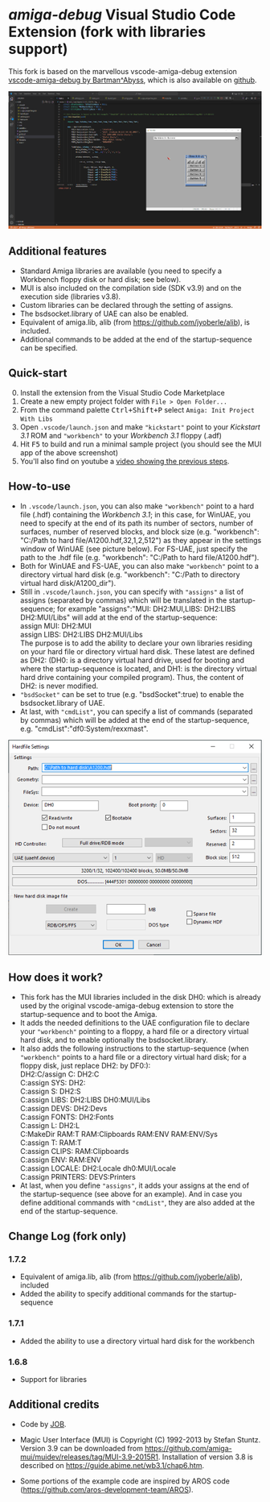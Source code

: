 # _amiga-debug_ Visual Studio Code Extension (fork with libraries support)

This fork is based on the marvellous vscode-amiga-debug extension [vscode-amiga-debug by Bartman^Abyss](https://marketplace.visualstudio.com/items?itemName=BartmanAbyss.amiga-debug), which is also available on [github](https://github.com/BartmanAbyss/vscode-amiga-debug).

![screen-mui](screen_mui.png)

## Additional features

- Standard Amiga libraries are available (you need to specify a Workbench floppy disk or hard disk; see below).
- MUI is also included on the compilation side (SDK v3.9) and on the execution side (libraries v3.8).
- Custom libraries can be declared through the setting of assigns.
- The bsdsocket.library of UAE can also be enabled.
- Equivalent of amiga.lib, alib (from https://github.com/jyoberle/alib), is included.
- Additional commands to be added at the end of the startup-sequence can be specified.
	
## Quick-start
0. Install the extension from the Visual Studio Code Marketplace
1. Create a new empty project folder with `File > Open Folder...`
2. From the command palette <kbd>Ctrl+Shift+P</kbd> select `Amiga: Init Project With Libs`
3. Open `.vscode/launch.json` and make `"kickstart"` point to your *Kickstart 3.1* ROM and `"workbench"` to your *Workbench 3.1* floppy (.adf)
4. Hit <kbd>F5</kbd> to build and run a minimal sample project (you should see the MUI app of the above screenshot)
5. You'll also find on youtube a [video showing the previous steps](https://www.youtube.com/watch?v=qjIraPFSK_c).

## How-to-use
- In `.vscode/launch.json`, you can also make `"workbench"` point to a hard file (.hdf) containing the *Workbench 3.1*; in this case, for WinUAE, you need to specify at the end of its path its number of sectors, number of surfaces,
 number of reserved blocks, and block size (e.g. "workbench": "C:/Path to hard file/A1200.hdf,32,1,2,512") as they appear in the settings window of WinUAE (see picture below). For FS-UAE, just specify the path to the .hdf file
 (e.g. "workbench": "C:/Path to hard file/A1200.hdf").
- Both for WinUAE and FS-UAE, you can also make `"workbench"` point to a directory virtual hard disk (e.g. "workbench": "C:/Path to  directory virtual hard disk/A1200_dir").
- Still in `.vscode/launch.json`, you can specify with `"assigns"` a list of assigns (separated by commas) which will be translated in the startup-sequence; for example "assigns":"MUI: DH2:MUI,LIBS: DH2:LIBS DH2:MUI/Libs" will
 add at the end of the startup-sequence:<br />
assign MUI: DH2:MUI<br />
assign LIBS: DH2:LIBS DH2:MUI/Libs<br />
The purpose is to add the ability to declare your own libraries residing on your hard file or directory virtual hard disk. These latest are defined as DH2: (DH0: is a directory virtual hard drive, used for booting and where the
 startup-sequence is located, and DH1: is the directory virtual hard drive containing your compiled program). Thus, the content of DH2: is never modified.
- `"bsdSocket"` can be set to true (e.g. "bsdSocket":true) to enable the bsdsocket.library of UAE.
- At last, with `"cmdList"`, you can specify a list of commands (separated by commas) which will be added at the end of the startup-sequence, e.g. "cmdList":"df0:System/rexxmast".

![UAE_HardFile](screen_uae_hardfile.png)

## How does it work?
- This fork has the MUI libraries included in the disk DH0: which is already used by the original vscode-amiga-debug extension to store the startup-sequence and to boot the Amiga.
- It adds the needed definitions to the UAE configuration file to declare your `"workbench"` pointing to a floppy, a hard file or a directory virtual hard disk, and to enable optionally the bsdsocket.library.
- It also adds the following instructions to the startup-sequence (when `"workbench"` points to a hard file or a directory virtual hard disk; for a floppy disk, just replace DH2: by DF0:):<br />
DH2:C/assign C: DH2:C<br />
C:assign SYS: DH2:<br />
C:assign S: DH2:S<br />
C:assign LIBS: DH2:LIBS DH0:MUI/Libs<br />
C:assign DEVS: DH2:Devs<br />
C:assign FONTS: DH2:Fonts<br />
C:assign L: DH2:L<br />
C:MakeDir RAM:T RAM:Clipboards RAM:ENV RAM:ENV/Sys<br />
C:assign T: RAM:T<br />
C:assign CLIPS: RAM:Clipboards<br />
C:assign ENV: RAM:ENV<br />
C:assign LOCALE: DH2:Locale dh0:MUI/Locale<br />
C:assign PRINTERS: DEVS:Printers<br />
- At last, when you define `"assigns"`, it adds your assigns at the end of the startup-sequence (see above for an example). And in case you define additional commands with `"cmdList"`, they are also added at the end of the startup-sequence.

## Change Log (fork only)

### 1.7.2
- Equivalent of amiga.lib, alib (from https://github.com/jyoberle/alib), included
- Added the ability to specify additional commands for the startup-sequence

### 1.7.1
- Added the ability to use a directory virtual hard disk for the workbench

### 1.6.8
- Support for libraries

## Additional credits

- Code by [JOB](https://github.com/jyoberle).

- Magic User Interface (MUI) is Copyright (C) 1992-2013 by Stefan Stuntz. Version 3.9 can be downloaded from https://github.com/amiga-mui/muidev/releases/tag/MUI-3.9-2015R1. Installation of version 3.8 is described
 on https://guide.abime.net/wb3.1/chap6.htm.
 
- Some portions of the example code are inspired by AROS code (https://github.com/aros-development-team/AROS).
